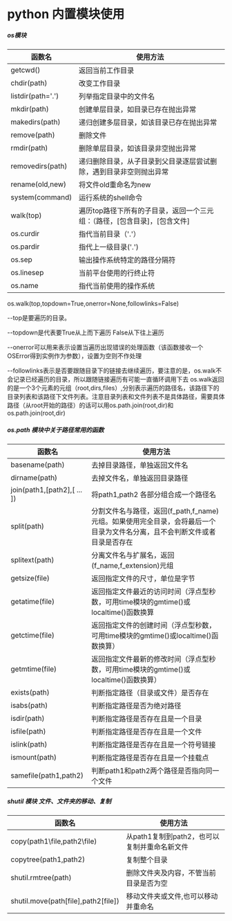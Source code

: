 # python 内置模块使用

##### os模块

| 函数名            | 使用方法                                                     |
| ----------------- | ------------------------------------------------------------ |
| getcwd()          | 返回当前工作目录                                             |
| chdir(path)       | 改变工作目录                                                 |
| listdir(path='.') | 列举指定目录中的文件名                                       |
| mkdir(path)       | 创建单层目录，如目录已存在抛出异常                           |
| makedirs(path)    | 递归创建多层目录，如该目录已存在抛出异常                     |
| remove(path)      | 删除文件                                                     |
| rmdir(path)       | 删除单层目录，如该目录非空抛出异常                           |
| removedirs(path)  | 递归删除目录，从子目录到父目录逐层尝试删除，遇到目录非空则抛出异常 |
| rename(old,new)   | 将文件old重命名为new    |
|  system(command)	  |  运行系统的shell命令 |
|walk(top)| 遍历top路径下所有的子目录，返回一个三元组：（路径，[包含目录]，[包含文件]|
|os.curdir | 指代当前目录（'.'） |
| os.pardir | 指代上一级目录('.') |
| os.sep | 输出操作系统特定的路径分隔符 |
| os.linesep | 当前平台使用的行终止符 |
| os.name | 指代当前使用的操作系统 |

os.walk(top,topdown=True,onerror=None,followlinks=False) 

--top是要遍历的目录。 

--topdown是代表要True从上而下遍历 False从下往上遍历 

--onerror可以用来表示设置当遍历出现错误的处理函数（该函数接收一个OSError得到实例作为参数），设置为空则不作处理 

--followlinks表示是否要跟随目录下的链接去继续遍历，要注意的是，os.walk不会记录已经遍历的目录，所以跟随链接遍历有可能一直循环调用下去 os.walk返回的是一个3个元素的元组（root,dirs,files）,分别表示遍历的路径名，该路径下的目录列表和该路径下文件列表。注意目录列表和文件列表不是具体路径，需要具体路径（从root开始的路径）的话可以用os.path.join(root,dir)和os.path.join(root,dir) 

##### os.path 模块中关于路径常用的函数

| 函数名                      | 使用方法                                                     |
| --------------------------- | ------------------------------------------------------------ |
| basename(path)              | 去掉目录路径，单独返回文件名                                 |
| dirname(path)               | 去掉文件名，单独返回目录路径                                 |
| join(path1,[path2],[ ... ]) | 将path1,path2 各部分组合成一个路径名                         |
| split(path)                 | 分割文件名与路径，返回(f_path,f_name)元组。如果使用完全目录，会将最后一个目录为文件名分离，且不会判断文件或者目录是否存在 |
| splitext(path)              | 分离文件名与扩展名，返回(f_name,f_extension)元组             |
| getsize(file)               | 返回指定文件的尺寸，单位是字节                               |
| getatime(file)              | 返回指定文件最近的访问时间（浮点型秒数，可用time模块的gmtime()或localtime()函数换算 |
| getctime(file)              | 返回指定文件的创建时间（浮点型秒数，可用time模块的gmtime()或localtime()函数换算） |
| getmtime(file)              | 返回指定文件最新的修改时间（浮点型秒数，可用time模块的gmtime()或localtime()函数换算） |
| exists(path)                | 判断指定路径（目录或文件）是否存在                           |
| isabs(path)                 | 判断指定路径是否为绝对路径                                   |
| isdir(path)                 | 判断指定路径是否存在且是一个目录                             |
| isfile(path)                | 判断指定路径是否存在且是一个文件                             |
| islink(path)                | 判断指定路径是否存在且是一个符号链接 |
| ismount(path)               | 判断指定路径是否存在且是一个挂载点 |
| samefile(path1,path2) | 判断path1和path2两个路径是否指向同一个文件 |

##### shutil 模块 文件、文件夹的移动、复制

| 函数名                       | 使用方法                                     |
| ---------------------------- | -------------------------------------------- |
| copy(path1\file,path2\\file) | 从path1复制到path2，也可以复制并重命名新文件 |
| copytree(path1,path2)        | 复制整个目录                                 |
| shutil.rmtree(path)          | 删除文件夹及内容，不管当前目录是否为空       |
| shutil.move(path[file],path2[file]) | 移动文件夹或文件,也可以移动并重命名 |
